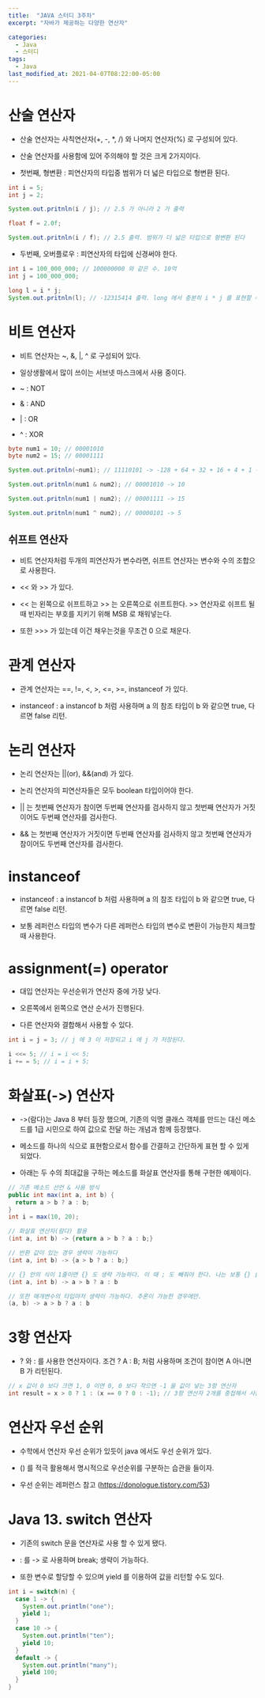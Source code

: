 ```yaml
---
title:  "JAVA 스터디 3주차"
excerpt: "자바가 제공하는 다양한 연산자"

categories:
  - Java
  - 스터디
tags:
  - Java
last_modified_at: 2021-04-07T08:22:00-05:00
---
```



# 산술 연산자

- 산술 연산자는 사칙연산자(+, -, *, /) 와 나머지 연산자(%) 로 구성되어 있다.

- 산술 연산자를 사용함에 있어 주의해야 할 것은 크게 2가지이다.

- 첫번째, 형변환 : 피연산자의 타입중 범위가 더 넓은 타입으로 형변환 된다.
```java
int i = 5;
int j = 2;

System.out.pritnln(i / j); // 2.5 가 아니라 2 가 출력

float f = 2.0f;

System.out.pritnln(i / f); // 2.5 출력. 범위가 더 넓은 타입으로 형변환 된다

```

- 두번째, 오버플로우 : 피연산자의 타입에 신경써야 한다.
```java
int i = 100_000_000; // 100000000 와 같은 수. 10억
int j = 100_000_000;

long l = i * j;
System.out.pritnln(l); // -12315414 출력. long 에서 충분히 i * j 를 표현할 수 있음에도 i * j 는 int 이기 때문에 오버플로우가 났다.

```


# 비트 연산자

- 비트 연산자는 ~, &, |, ^ 로 구성되어 있다.

- 일상생활에서 많이 쓰이는 서브넷 마스크에서 사용 중이다.

- ~ : NOT

- & : AND

- | : OR

- ^ : XOR

```java
byte num1 = 10; // 00001010
byte num2 = 15; // 00001111

System.out.pritnln(~num1); // 11110101 -> -128 + 64 + 32 + 16 + 4 + 1 -> -11. 부호를 바꾸고 -1 을 해준것과 같다.

System.out.pritnln(num1 & num2); // 00001010 -> 10

System.out.pritnln(num1 | num2); // 00001111 -> 15

System.out.pritnln(num1 ^ num2); // 00000101 -> 5
```

## 쉬프트 연산자

- 비트 연산자처럼 두개의 피연산자가 변수라면, 쉬프트 연산자는 변수와 수의 조합으로 사용한다.

- << 와 >> 가 있다. 

- << 는 왼쪽으로 쉬프트하고 >> 는 오른쪽으로 쉬프트한다. >> 연산자로 쉬프트 될때 빈자리는 부호를 지키기 위해 MSB 로 채워넣는다.

- 또한 >>> 가 있는데 이건 채우는것을 무조건 0 으로 채운다.

# 관계 연산자

- 관계 연산자는 ==, !=, <, >, <=, >=, instanceof 가 있다.

- instanceof : a instancof b 처럼 사용하며 a 의 참조 타입이 b 와 같으면 true, 다르면 false 리턴.


# 논리 연산자

- 논리 연산자는 ||(or), &&(and) 가 있다. 

- 논리 연산자의 피연산자들은 모두 boolean 타입이어야 한다.

- || 는 첫번째 연산자가 참이면 두번째 연산자를 검사하지 않고 첫번째 연산자가 거짓이어도 두번째 연산자를 검사한다.

- && 는 첫번째 연산자가 거짓이면 두번째 연산자를 검사하지 않고 첫번째 연산자가 참이어도 두번째 연산자를 검사한다.


# instanceof

- instanceof : a instancof b 처럼 사용하며 a 의 참조 타입이 b 와 같으면 true, 다르면 false 리턴.

- 보통 레퍼런스 타입의 변수가 다른 레퍼런스 타입의 변수로 변환이 가능한지 체크할 때 사용한다.

# assignment(=) operator

- 대입 연산자는 우선순위가 연산자 중에 가장 낮다.

- 오른쪽에서 왼쪽으로 연산 순서가 진행된다.

- 다른 연산자와 결합해서 사용할 수 있다.

```java
int i = j = 3; // j 에 3 이 저장되고 i 에 j 가 저장된다.

i <<= 5; // i = i << 5; 
i += = 5; // i = i + 5;
```


# 화살표(->) 연산자

- ->(람다)는 Java 8 부터 등장 했으며, 기존의 익명 클래스 객체를 만드는 대신 메소드를 1급 시민으로 하여 값으로 전달 하는 개념과 함께 등장했다.

- 메소드를 하나의 식으로 표현함으로서 함수를 간결하고 간단하게 표현 할 수 있게 되었다.

- 아래는 두 수의 최대값을 구하는 메소드를 화살표 연산자를 통해 구현한 예제이다.

```java
// 기존 메소드 선언 & 사용 방식
public int max(int a, int b) {
  return a > b ? a : b;
}
int i = max(10, 20);

// 화살표 연산자(람다) 활용
(int a, int b) -> {return a > b ? a : b;}

// 반환 값이 있는 경우 생략이 가능하다
(int a, int b) -> {a > b ? a : b;}

// {} 안의 식이 1줄이면 {} 도 생략 가능하다. 이 때 ; 도 빼줘야 한다. 나는 보통 {} 를 생략하지 않는 편이다.
(int a, int b) -> a > b ? a : b

// 또한 매개변수의 타입마저 생략이 가능하다. 추론이 가능한 경우에만.
(a, b) -> a > b ? a : b
```


# 3항 연산자

- ? 와 : 를 사용한 연산자이다. 조건 ? A : B; 처럼 사용하며 조건이 참이면 A 아니면 B 가 리턴된다.

```java
// x 값이 0 보다 크면 1, 0 이면 0, 0 보다 작으면 -1 을 값이 넣는 3항 연산자
int result = x > 0 ? 1 : (x == 0 ? 0 : -1); // 3항 연산자 2개를 중첩해서 사용.
```


# 연산자 우선 순위

- 수학에서 연산자 우선 순위가 있듯이 java 에서도 우선 순위가 있다.

- () 를 적극 활용해서 명시적으로 우선순위를 구분하는 습관을 들이자.

- 우선 순위는 레퍼런스 참고 (https://donologue.tistory.com/53)


# Java 13. switch 연산자

- 기존의 switch 문을 연산자로 사용 할 수 있게 됐다.

- : 를 -> 로 사용하며 break; 생략이 가능하다.

- 또한 변수로 할당할 수 있으며 yield 를 이용하여 값을 리턴할 수도 있다.

```java
int i = switch(n) {
  case 1 -> {
    System.out.println("one");
    yield 1;
  }
  case 10 -> {
    System.out.println("ten");
    yield 10;
  }
  default -> {
    System.out.println("many");
    yield 100;
  }
}
```